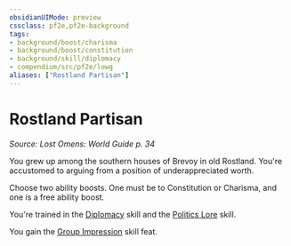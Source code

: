 ```yaml
---
obsidianUIMode: preview
cssclass: pf2e,pf2e-background
tags:
- background/boost/charisma
- background/boost/constitution
- background/skill/diplomacy
- compendium/src/pf2e/lowg
aliases: ["Rostland Partisan"]
---
```

# Rostland Partisan
*Source: Lost Omens: World Guide p. 34*  

You grew up among the southern houses of Brevoy in old Rostland. You're accustomed to arguing from a position of underappreciated worth.

Choose two ability boosts. One must be to Constitution or Charisma, and one is a free ability boost.

You're trained in the [Diplomacy](skills.md#Diplomacy) skill and the [Politics Lore](skills.md#Lore) skill.

You gain the [Group Impression](group-impression.md) skill feat.